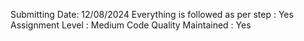 Submitting Date: 12/08/2024
Everything is followed as per step : Yes
Assignment Level : Medium
Code Quality Maintained : Yes

